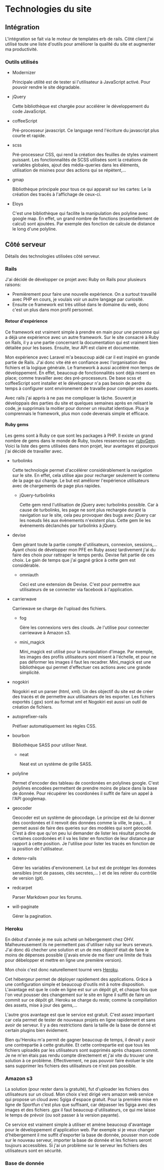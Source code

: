# Technologies du site

## Intégration

L'intégration se fait via le moteur de templates erb de rails. Côté client j'ai utilisé toute une liste d'outils pour améliorer la qualité du site et augmenter ma productivité.

### Outils utilisés

-	Modernizer

	Principale utilité est de tester si l'utilisateur à JavaScript activé. Pour pouvoir rendre le site dégradable.


-	jQuery

	Cette bibliothèque est chargée pour accélérer le développement du code JavaScript.
	
-	coffeeScript

	Pré-processeur javascript. Ce language rend l'écriture du javascript plus courte et rapide.

	
-	scss

	Pré-processeur CSS, qui rend la création des feuilles de styles vraiment puissant. Les fonctionnalités de SCSS utilisées sont la créations de variables globales, ajout des média-queries dans les éléments, utilisation de mixines pour des actions qui se répètent,… 

-	gmap

	Bibliothèque principale pour tous ce qui apparait sur les cartes: Le la création des tracés à l'affichage de ceux-ci.

-	Eloys

	C'est une bibliothèque qui facilite la manipulation des polyline avec google map. En effet, un grand nombre de fonctions (essentiellement de calcul) sont ajoutées. Par exemple des fonction de calcule de distance le long d'une polyline.

## Côté serveur

Détails des technologies utilisées côté serveur.

### Rails

J'ai décidé de développer ce projet avec Ruby on Rails pour plusieurs raisons:

-	Premièrement pour faire une nouvelle expérience. On a surtout travaillé avec PHP en cours, je voulais voir un autre langage par curiosité.
-	Ensuite ce framework est très utilisé dans le domaine du web, donc c'est un plus dans mon profil personnel.


#### Retour d'expérience

Ce framework est vraiment simple à prendre en main pour une personne qui a déjà une expérience avec un autre framework. Sur le site consacré à Ruby on Rails, il y a une partie concernant la documentation qui est vraiment bien détailée pour les bases. Ensuite, leur API est claire et documentée.

Mon expérience avec Laravel m'a beaucoup aidé car il est inspiré en grande partie de Rails. J'ai donc vite été en confiance avec l'organisation des fichiers et la logique générale. Le framework à aussi accéléré mon temps de développement. En effet, beaucoup de fonctionnalités sont déjà misent en place; comme travailler avec des pré-processeurs. De base scss et coffeeScript sont installer et le développeur n'a pas besoin de perdre du temps à configurer sont environement de travaille pour compiler ses assets.

Avec rails j'ai appris à ne pas me compliquer la tâche. Souvent je développais des parties du site et quelques semaines après en relisant le code, je supprimais la moitier pour donner un résultat identique. Plus je comprennais le framework, plus mon code devenais simple et efficace.

#### Ruby gems

Les gems sont à Ruby ce que sont les packages à PHP. Il existe un grand nombre de gems dans le monde de Ruby, toutes ressencées sur [rubyGem](https://rubygems.org/). Voici la liste des gems utilisées dans mon projet, leur avantages et pourquoi j'ai décidé de travailler avec.

-	turbolinks

	Cette technologie permet d'accélérer considérablement la navigation sur le site. En effet, cela utilise ajax pour recharger seulement le contenu de la page qui change. Le but est améliorer l'expérience utilisateurs avec de chargements de page plus rapides.
	
	-	jQuery-turbolinks
	
		Cette gem rend l'utilisation de jQuery avec turbolinks possible. Car à cause de turbolinks, les page ne sont plus rechargée durant la navigation sur le site, cela peu provoquer des bugs avec jQuery car les noeuds liés aux évènements n'existent plus. Cette gem lie les évènements déclanchés par turbolinks à jQuery.
-	devise

	Gem gérant toute la partie compte d'utilisateurs, connexion, sessions,... Ayant choisi de développer mon PFE en Ruby assez tardivement j'ai du faire des choix pour rattraper le temps perdu. Devise fait partie de ces choix. Le gain de temps que 
j'ai gagné grâce à cette gem est considérable. 

	-	omniauth
	
		Ceci est une extension de Devise. C'est pour permettre aux utilisateurs de se connecter via facebook à l'application.
		
-	carrierwave

	Carriewave se charge de l'upload des fichiers. 
	
	-	fog
	
		Gère les connexions vers des clouds. Je l'utilise pour connecter carriewave à Amazon s3.
		
	-	mini_magick
	
		Mini_magick est utilisé pour la manipulation d'image. Par exemple, les images des profils utilisateurs sont misent à l'échelle, et pour ne pas déformer les images il faut les recadrer. Mini_magick est une bibliothèque qui permet d'effectuer ces actions avec une grande simplicité.
		
-	nogokiri

	Nogokiri est un parser (html, xml). Un des objectif du site est de créer des tracés et de permettre aux utilisateurs de les exporter. Les fichiers exportés (.gpx) sont au format xml et Nogokiri est aussi un outil de création de fichiers.
	
-	autoprefixer-rails

	Préfixer automatiquement les règles CSS.
	
-	bourbon

	Bibliothèque SASS pour utiliser Neat.
	
	-	neat
	
		Neat est un système de grille SASS.
		
-	polyline

	Permet d'encoder des tableau de coordonées en polylines google. C'est polylines encodées permettent de prendre moins de place dans la base de donnée. Pour récupérer les coordonées il suffit de faire un appel à l'API googlemap.
	
-	geocoder

	Geocoder est un système de géocodage. Le principe est de lui donner des coordonées et il renvoit des données comme la ville, le pays,… Il permet aussi de faire des queries sur des modèles qui sont géocodé. C'est à dire que qu'on peu lui demander de lister les résultat proche de certaines coordonées et il va les lister en fonction de leur distance par rapport à cette position. Je l'utilise pour lister les tracés en fonction de la position de l'utilisateur.


-	dotenv-rails

	Gérer les variables d'environement. Le but est de protéger les données sensibles (mot de passes, clés secretes,… ) et de les retirer du contrôle de version (git).


-	redcarpet

	Parser Markdown pour les forums.
	
-	will-paginate

	Gérer la pagination.


### Heroku

En début d'année je me suis acheté un hébergement chez OHV. Malheureusement ils ne permettent pas d'utiliser ruby sur leurs serveurs. J'ai donc dû checher une solution et un de mes objectif était de faire le moins de dépenses possible (j'avais envie de me fixer une limite de frais pour débelopper et mettre en ligne une première version).

Mon choix c'est donc naturellement tourné vers [Heroku](heroku.com).

Cet hébergeur permet de déployer rapidement des applications. Grâce à une configuration simple et beaucoup d'outils mit à notre disposition. L'avantage est que le code en ligne est sur un dépôt git, et chaque fois que l'on veut pousser des changement sur le site en ligne il suffit de faire un commit sur ce dépôt git. Heroku se charge du reste; comme la compillation des assets, mise à jour des gems,...

L'autre gros avantage est que le service est gratuit. C'est assez important car cela permet de tester de nouveaux projets en ligne rapidement et sans avoir de serveur. Il y a des restrictions dans la taille de la base de donné et certain plugins bien évidement.

Bien qu'Heroku m'a permit de gagner beaucoup de temps, il devait y avoir une contrepartie à cette gratuitée. Et cette contrepartie est que tous les fichiers uploadés par les utilisateurs sont supprimés après chaques commit. Je ne m'en étais pas rendu compte directement et j'ai vite du trouver une solution à ce problème. Effectivement, ne pas pouvoir faire évoluer le site sans supprimer les fichiers des utilisateurs ce n'est pas possible.

### Amazon s3

La solution (pour rester dans la gratuité), fut d'uploader les fichiers des utilisateurs sur un cloud. Mon choix s'est dirigé vers amazon web service qui propose un cloud avec 5giga d'espace gratuit. Pour la première mise en ligne de Sportfun c'est plus que suffisant, car dépasser les 5giga avec des images et des fichiers .gpx il faut beaucoup d'utilisateurs, ce qui me laisse le temps de prévoir (ou soit passer à la version payante).

Ce service est vraiment simple à utiliser et amène beaucoup d'avantage pour le développement d'application web. Par exemple si je veux changer d'hébergement il me suffit d'exporter la base de donnée, pousser mon code sur le nouveau serveur, importer la base de donnée et les fichiers seront toujours accessibles. Si j'ai un problème sur le serveur les fichiers des utilisateurs sont en sécurité.


### Base de donnée
